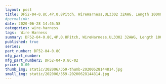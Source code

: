 ```yaml
---
layout: post
title: DF52-04-0.8C,4P,0.8Pitch, WireHarness,UL3302 32AWG, Length 100mm
#permalink: 
date: 2020-06-28 14:46:58
categories: wire-harness
tags:  Wire Harness
summary: DF52-04-0.8C,4P,0.8Pitch, WireHarness,UL3302 32AWG, Length 100mm
published: true 
series: 
part_number: DF52-04-0.8C
mfg_part_number: 
mfg_part_number2: DF52-04-0.8C-02
price: 0.00
thumb_img: static/202006/359-thumb-20200628144814.jpg
small_img: static/202006/359-20200628144814.jpg
---
```



